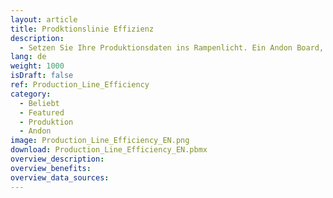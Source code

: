 ```yaml
---
layout: article
title: Prodktionslinie Effizienz
description: 
  - Setzen Sie Ihre Produktionsdaten ins Rampenlicht. Ein Andon Board, Kuchendiagramm und Balkendiagramm helfen dabei, schnell die nötigen Informationen einer Produktionslinie zu erkennen.
lang: de
weight: 1000
isDraft: false
ref: Production_Line_Efficiency
category:
  - Beliebt
  - Featured
  - Produktion
  - Andon
image: Production_Line_Efficiency_EN.png
download: Production_Line_Efficiency_EN.pbmx
overview_description:
overview_benefits:
overview_data_sources:
---
```


